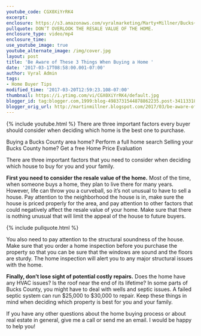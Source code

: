 ```yaml
---
youtube_code: CGX0XiYrRK4
excerpt:
enclosure: https://s3.amazonaws.com/vyralmarketing/Marty+Millner/Bucks+County+Real+Estate+-+3+things+all+homebuyers+should+keep+in+mind.mp4
pullquote: DON’T OVERLOOK THE RESALE VALUE OF THE HOME.
enclosure_type: video/mp4
enclosure_time:
use_youtube_image: true
youtube_alternate_image: /img/cover.jpg
layout: post
title: 'Be Aware of These 3 Things When Buying a Home '
date: '2017-03-17T08:58:00.001-07:00'
author: Vyral Admin
tags:
- Home Buyer Tips
modified_time: '2017-03-20T12:59:23.108-07:00'
thumbnail: https://i.ytimg.com/vi/CGX0XiYrRK4/default.jpg
blogger_id: tag:blogger.com,1999:blog-4983731544878862235.post-3411331892881827326
blogger_orig_url: http://martinmillner.blogspot.com/2017/03/be-aware-of-these-3-things-when-buying.html
---
```

{% include youtube.html %}
There are three important factors every buyer should consider when deciding which home is the best one to purchase.

Buying a Bucks County area home?  Perform a full home search
Selling your Bucks County home? Get a free Home Price Evaluation

There are three important factors that you need to consider when deciding which house to buy for you and your family.

**First you need to consider the resale value of the home.** Most of the time, when someone buys a home, they plan to live there for many years. However, life can throw you a curveball, so it’s not unusual to have to sell a house. Pay attention to the neighborhood the house is in, make sure the house is priced properly for the area, and pay attention to other factors that could negatively affect the resale value of your home. Make sure that there is nothing unusual that will limit the appeal of the house to future buyers.

{% include pullquote.html %}

You also need to pay attention to the structural soundness of the house. Make sure that you order a home inspection before you purchase the property so that you can be sure that the windows are sound and the floors are sturdy. The home inspection will alert you to any major structural issues with the home.

**Finally, don’t lose sight of potential costly repairs.** Does the home have any HVAC issues? Is the roof near the end of its lifetime? In some parts of Bucks County, you might have to deal with wells and septic issues. A failed septic system can run $25,000 to $30,000 to repair. Keep these things in mind when deciding which property is best for you and your family.

If you have any other questions about the home buying process or about real estate in general, give me a call or send me an email. I would be happy to help you!
